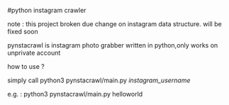 #python instagram crawler

note : this project broken due change on instagram data structure. will be fixed soon

pynstacrawl is instagram photo grabber written in python,only works on unprivate account

how to use ?

simply call python3 pynstacrawl/main.py _instagram_username_


e.g. : python3 pynstacrawl/main.py helloworld
